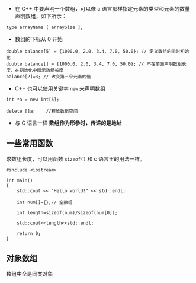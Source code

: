 
- 在 C++ 中要声明一个数组，可以像 c 语言那样指定元素的类型和元素的数量声明数组，如下所示：

```
type arrayName [ arraySize ];
```
- 数组的下标从 0 开始
```
double balance[5] = {1000.0, 2.0, 3.4, 7.0, 50.0}; // 定义数组的同时初始化
double balance[] = {1000.0, 2.0, 3.4, 7.0, 50.0}; // 不在前面声明数组长度，在初始化中暗示数组长度
balance[2]=3; // 改变第三个元素的值
```

- C++ 也可以使用关键字 `new` 来声明数组

```
int *a = new int[5];

delete []a;    //释放数组空间
```

- 与 C 语言一样 **数组作为形参时，传递的是地址**

## 一些常用函数

求数组长度，可以用函数 `sizeof()` 和 c 语言里的用法一样。

```
#include <iostream>

int main()
{
    std::cout << "Hello world!" << std::endl;

    int num[]={};// 空数组

    int length=sizeof(num)/sizeof(num[0]);

    std::cout<<length<<std::endl;

    return 0;
}
```



## 对象数组

数组中全是同类对象
